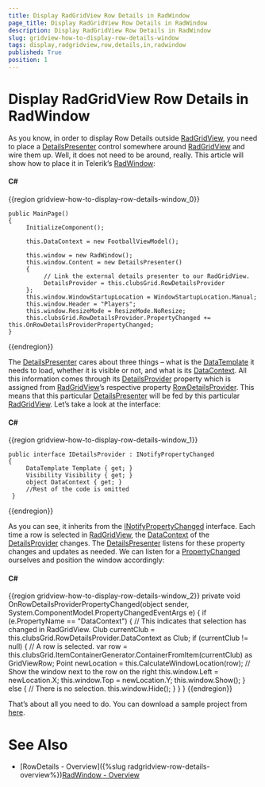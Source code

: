 ```yaml
---
title: Display RadGridView Row Details in RadWindow
page_title: Display RadGridView Row Details in RadWindow
description: Display RadGridView Row Details in RadWindow
slug: gridview-how-to-display-row-details-window
tags: display,radgridview,row,details,in,radwindow
published: True
position: 1
---
```


# Display RadGridView Row Details in RadWindow

As you know, in order to display Row Details outside [RadGridView](http://www.telerik.com/products/silverlight/gridview.aspx), you need to place a [DetailsPresenter](http://www.telerik.com/help/silverlight/telerik.windows.controls.gridview-telerik.windows.controls.gridview.detailspresenter.html) control somewhere around [RadGridView](http://www.telerik.com/products/silverlight/gridview.aspx) and wire them up. Well, it does not need to be around, really. This article will show how to place it in Telerik’s [RadWindow](http://demos.telerik.com/silverlight/#Window/FirstLook): 

#### __C#__

{{region gridview-how-to-display-row-details-window_0}}

	public MainPage()
	{
	     InitializeComponent();
	
	     this.DataContext = new FootballViewModel();
	
	     this.window = new RadWindow();
	     this.window.Content = new DetailsPresenter() 
	     { 
	          // Link the external details presenter to our RadGridView.
	          DetailsProvider = this.clubsGrid.RowDetailsProvider 
	     };
	     this.window.WindowStartupLocation = WindowStartupLocation.Manual;
	     this.window.Header = "Players";
	     this.window.ResizeMode = ResizeMode.NoResize;
	     this.clubsGrid.RowDetailsProvider.PropertyChanged += this.OnRowDetailsProviderPropertyChanged;
	}
{{endregion}}

The [DetailsPresenter](http://www.telerik.com/help/silverlight/telerik.windows.controls.gridview-telerik.windows.controls.gridview.detailspresenter.html) cares about three things – what is the [DataTemplate](http://msdn.microsoft.com/en-us/library/system.windows.datatemplate.aspx) it needs to load, whether it is visible or not, and what is its [DataContext](http://msdn.microsoft.com/en-us/library/system.windows.frameworkelement.datacontext.aspx). All this information comes through its [DetailsProvider](http://www.telerik.com/help/silverlight/telerik.windows.controls.gridview-telerik.windows.controls.gridview.detailspresenter-detailsprovider.html) property which is assigned from [RadGridView](http://www.telerik.com/products/silverlight/gridview.aspx)’s respective property [RowDetailsProvider](http://www.telerik.com/help/silverlight/telerik.windows.controls.gridview-telerik.windows.controls.gridview.gridviewdatacontrol-rowdetailsprovider.html). This means that this particular [DetailsPresenter](http://www.telerik.com/help/silverlight/telerik.windows.controls.gridview-telerik.windows.controls.gridview.detailspresenter.html) will be fed by this particular [RadGridView](http://www.telerik.com/products/silverlight/gridview.aspx). Let’s take a look at the interface:

#### __C#__

{{region gridview-how-to-display-row-details-window_1}}

	public interface IDetailsProvider : INotifyPropertyChanged 
	{ 
	     DataTemplate Template { get; } 
	     Visibility Visibility { get; } 
	     object DataContext { get; } 
	     //Rest of the code is omitted
	 }
{{endregion}}

As you can see, it inherits from the [INotifyPropertyChanged](http://msdn.microsoft.com/en-us/library/system.componentmodel.inotifypropertychanged.aspx) interface. Each time a row is selected in [RadGridView](http://www.telerik.com/products/silverlight/gridview.aspx), the [DataContext](http://msdn.microsoft.com/en-us/library/system.windows.frameworkelement.datacontext.aspx) of the [DetailsProvider](http://www.telerik.com/help/silverlight/telerik.windows.controls.gridview-telerik.windows.controls.gridview.detailspresenter-detailsprovider.html) changes. The [DetailsPresenter](http://www.telerik.com/help/silverlight/telerik.windows.controls.gridview-telerik.windows.controls.gridview.detailspresenter.html) listens for these property changes and updates as needed. We can listen for a [PropertyChanged](http://msdn.microsoft.com/en-us/library/system.componentmodel.inotifypropertychanged.propertychanged.aspx) ourselves and position the window accordingly:

#### __C#__

{{region gridview-how-to-display-row-details-window_2}}
	private void OnRowDetailsProviderPropertyChanged(object sender, System.ComponentModel.PropertyChangedEventArgs e)
	{
	   if (e.PropertyName == "DataContext")
	   {
	      // This indicates that selection has changed in RadGridView.
	      Club currentClub = this.clubsGrid.RowDetailsProvider.DataContext as Club;
	      if (currentClub != null)
	      {
	           // A row is selected.
	           var row = this.clubsGrid.ItemContainerGenerator.ContainerFromItem(currentClub) as GridViewRow;
	           Point newLocation = this.CalculateWindowLocation(row);
	           // Show the window next to the row on the right
	           this.window.Left = newLocation.X;
	           this.window.Top = newLocation.Y;
	           this.window.Show();
	      }
	      else
	      {
	          // There is no selection.
	          this.window.Hide();
	      }
	   }
	}
{{endregion}}

That’s about all you need to do. You can download a sample project from [here](http://blogs.telerik.com/Libraries/RossenHristov/RowDetailsInRadWindowSources.sflb).

# See Also

 * [RowDetails - Overview]({%slug radgridview-row-details-overview%})[RadWindow - Overview](B911CE0E-1A02-44B8-BA96-5FCDF57E0E9B)
